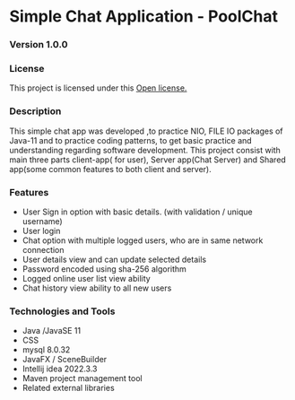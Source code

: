 # Simple Chat Application - PoolChat

### Version 1.0.0

### License
This project is licensed under this [Open license.](LICENSE.txt)

### Description
This simple chat app was developed ,to practice NIO, FILE IO packages of Java-11 and to practice coding patterns, to get basic practice and understanding regarding software development.
This project consist with main three parts client-app( for user), Server app(Chat Server) and Shared app(some common features to both client and server).

### Features
* User Sign in option with basic details. (with validation / unique username)
* User login  
* Chat option  with multiple logged users, who are in same network connection
* User details view and can update selected details
* Password encoded using sha-256 algorithm
* Logged online user list view ability
* Chat history view ability to all new users

### Technologies and Tools
* Java /JavaSE 11
* CSS
* mysql 8.0.32
* JavaFX / SceneBuilder
* Intellij idea 2022.3.3
* Maven project management tool
* Related external libraries
